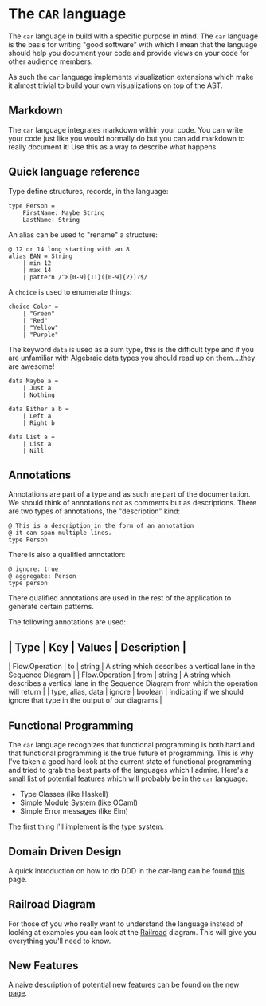 # The `CAR` language

The `car` language in build with a specific purpose in mind. The `car` language is the basis for
writing "good software" with which I mean that the language should help you document your code and
provide views on your code for other audience members.

As such the `car` language implements visualization extensions which make it almost trivial to build
your own visualizations on top of the AST.

## Markdown

The `car` language integrates markdown within your code. You can write your code just like you would
normally do but you can add markdown to really document it! Use this as a way to describe what
happens.

## Quick language reference

Type define structures, records, in the language:

```
type Person =
    FirstName: Maybe String
    LastName: String
```

An alias can be used to "rename" a structure:

```
@ 12 or 14 long starting with an 8
alias EAN = String
    | min 12
    | max 14
    | pattern /^8[0-9]{11}([0-9]{2})?$/
```

A `choice` is used to enumerate things:

```
choice Color =
    | "Green"
    | "Red"
    | "Yellow"
    | "Purple"
```

The keyword `data` is used as a sum type, this is the difficult type and if you are unfamiliar with
Algebraic data types you should read up on them....they are awesome!

```
data Maybe a =
    | Just a
    | Nothing

data Either a b =
    | Left a
    | Right b

data List a =
    | List a
    | Nill

```

## Annotations

Annotations are part of a type and as such are part of the documentation. We
should think of annotations not as comments but as descriptions. There are two
types of annotations, the "description" kind:

```
@ This is a description in the form of an annotation
@ it can span multiple lines.
type Person
```

There is also a qualified annotation:

```
@ ignore: true
@ aggregate: Person
type person
```

There qualified annotations are used in the rest of the application to generate
certain patterns.

The following annotations are used:

| Type | Key | Values | Description |
---
| Flow.Operation | to | string | A string which describes a vertical lane in the Sequence Diagram |
| Flow.Operation | from | string | A string which describes a vertical lane in the Sequence Diagram from which the operation will return |
| type, alias, data | ignore | boolean | Indicating if we should ignore that type in the output of our diagrams |

## Functional Programming

The `car` language recognizes that functional programming is both hard and that functional
programming is the true future of programming. This is why I've taken a good hard look at the
current state of functional programming and tried to grab the best parts of the languages which I
admire. Here's a small list of potential features which will probably be in the `car` language:

-   Type Classes (like Haskell)
-   Simple Module System (like OCaml)
-   Simple Error messages (like Elm)

The first thing I'll implement is the [type system](./documentation/types.md).

## Domain Driven Design

A quick introduction on how to do DDD in the car-lang can be found [this](./documentation/ddd.md) page.

## Railroad Diagram

For those of you who really want to understand the language instead of looking at examples you can
look at the [Railroad](./railroad.html) diagram. This will give you everything you'll need to know.

## New Features

A naive description of potential new features can be found on the
[new page](./documentation/new.md).
